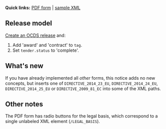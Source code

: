 **Quick links:** [PDF form](http://simap.ted.europa.eu/documents/10184/99173/EN_F15.pdf) | [sample XML](https://github.com/open-contracting/european-union-support/blob/master/output/samples/F15_2014.xml)

## Release model

[Create an OCDS release](../../operations/#create-a-release) and:

1. Add 'award' and 'contract' to `tag`.
1. Set `tender.status` to 'complete'.

## What's new

If you have already implemented all *other* forms, this notice adds no new concepts, but inserts one of `DIRECTIVE_2014_23_EU`, `DIRECTIVE_2014_24_EU`, `DIRECTIVE_2014_25_EU` or `DIRECTIVE_2009_81_EC` into some of the XML paths.

## Other notes

The PDF form has radio buttons for the legal basis, which correspond to a single unlabeled XML element (`/LEGAL_BASIS`).
